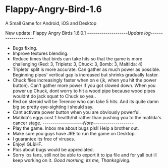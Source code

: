 # Flappy-Angry-Bird-1.6
A Small Game for Android, iOS and Desktop

New update: Flappy Angry Birds 1.6.0.1
--------------------*Update log*--------------------
- Bugs fixing.
- Improve textures blending.
- Reduce times that birds can take hits so that the game is more challenging (Red: 3, Triplets: 3, Chuck: 3, Bomb: 3, Maltilda: 4)
- Triplets' split is more accurate. Can gather as much power as possible. Beginning pipes' vertical gap is increased but shrinks gradually faster.
- Chuck flies increasingly faster when on e (jk, when you hit the power button). Can't gather more power if you got slowed down. When you power up Chuck, dont worry to hit a wood pipe because wood pipes wouldnt do jack squat to Chuck so yea..
- Red on steroid will be Terence who can take 5 hits. And its quite damn big so pretty eye-sighting i should say.
- Cant activate power button when you are obviously powerful. 
- Matilda's eggs cost 1 health/hit rather than pushing you to the matilda's cancer stage.
--------------------*Note*--------------------
- Play the game. Inbox me about bugs pls!! Help a brother out.
- Make sure you guys have JRE to run the game on Desktop.
- I guarantee its free of viruses.
- Enjoy! GL&HF. 
- Pics about bugs would be appreciated.
- Sorry ios fans, still not be able to export it to ipa file and for yall but ill keep working on it. 
*Good morning, its me, Thanksgiving.*
